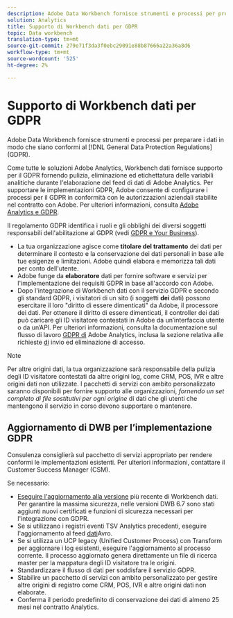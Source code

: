 ```yaml
---
description: Adobe Data Workbench fornisce strumenti e processi per preparare i dati in modo che siano conformi alle General Data Protection Regulations (GDPR).
solution: Analytics
title: Supporto di Workbench dati per GDPR
topic: Data workbench
translation-type: tm+mt
source-git-commit: 279e71f3da3f0ebc29091e88b87666a22a36a8d6
workflow-type: tm+mt
source-wordcount: '525'
ht-degree: 2%

---
```



# Supporto di Workbench dati per GDPR

Adobe Data Workbench fornisce strumenti e processi per preparare i dati in modo che siano conformi al [!DNL General Data Protection Regulations] (GDPR).

Come tutte le soluzioni Adobe Analytics, Workbench dati fornisce supporto per il GDPR fornendo pulizia, eliminazione ed etichettatura delle variabili analitiche durante l&#39;elaborazione del feed di dati di Adobe Analytics. Per supportare le implementazioni GDPR, Adobe consente di configurare i processi per il GDPR in conformità con le autorizzazioni aziendali stabilite nel contratto con Adobe. Per ulteriori informazioni, consulta [Adobe Analytics e GDPR](https://docs.adobe.com/content/help/en/analytics/admin/data-governance/an-gdpr-overview.html).

Il regolamento GDPR identifica i ruoli e gli obblighi dei diversi soggetti responsabili dell&#39;abilitazione al GDPR (vedi [GDPR e Your Business](https://www.adobe.com/it/privacy/general-data-protection-regulation.html)).

* La tua organizzazione agisce come **titolare del trattamento** dei dati per determinare il contesto e la conservazione dei dati personali in base alle tue esigenze e limitazioni. Adobe quindi elabora e memorizza tali dati per conto dell&#39;utente.
* Adobe funge da **elaboratore** dati per fornire software e servizi per l&#39;implementazione dei requisiti GDPR in base all&#39;accordo con Adobe.
* Dopo l&#39;integrazione di Workbench dati con il servizio GDPR e secondo gli standard GDPR, i visitatori di un sito (i soggetti **dei** dati) possono esercitare il loro &quot;diritto di essere dimenticati&quot; da Adobe, il processore dei dati. Per ottenere il diritto di essere dimenticati, il controller dei dati può caricare gli ID visitatore contestati in Adobe da un’interfaccia utente o da un’API. Per ulteriori informazioni, consulta la documentazione sul flusso di lavoro [GDPR di](https://docs.adobe.com/help/en/analytics/admin/data-governance/an-gdpr-workflow.html) Adobe Analytics, inclusa la sezione relativa alle richieste [di](https://docs.adobe.com/content/help/en/analytics/admin/data-governance/gdpr-submit-access-delete.html) invio ed eliminazione di accesso.

>[!NOTE]
>
>Per altre origini dati, la tua organizzazione sarà responsabile della pulizia degli ID visitatore contestati da altre origini log, come CRM, POS, IVR e altre origini dati non utilizzate. I pacchetti di servizi con ambito personalizzato saranno disponibili per fornire supporto alle organizzazioni, _fornendo un set completo di file sostitutivi per ogni origine_ di dati che gli utenti che mantengono il servizio in corso devono supportare o mantenere.

## Aggiornamento di DWB per l’implementazione GDPR

Consulenza consiglierà sul pacchetto di servizi appropriato per rendere conformi le implementazioni esistenti. Per ulteriori informazioni, contattare il Customer Success Manager (CSM).

Se necessario:

* [Eseguire l&#39;aggiornamento alla versione](https://docs.adobe.com/content/help/it-IT/data-workbench/using/release-notes/release-notes.html) più recente di Workbench dati. Per garantire la massima sicurezza, nelle versioni DWB 6.7 sono stati aggiunti nuovi certificati e funzioni di sicurezza necessari per l&#39;integrazione con GDPR.
* Se si utilizzano i registri eventi TSV Analytics precedenti, eseguire l&#39;aggiornamento al feed [dati](https://docs.adobe.com/content/help/en/data-workbench/using/dataset/log-proc-config-file/c-log-sources.html#section-9a824b4c3d5549e7952a7111232035b2)Avro.
* Se si utilizza un UCP legacy (Unified Customer Process) con Transform per aggiornare i log esistenti, eseguire l&#39;aggiornamento al processo corrente. Il processo aggiornato genera direttamente un file di ricerca master per la mappatura degli ID visitatore tra le origini.
* Standardizzare il flusso di dati per soddisfare il servizio GDPR.
* Stabilire un pacchetto di servizi con ambito personalizzato per gestire altre origini di registro come CRM, POS, IVR e altre origini dati non elaborate.
* Conferma il periodo predefinito di conservazione dei dati di almeno 25 mesi nel contratto Analytics.
